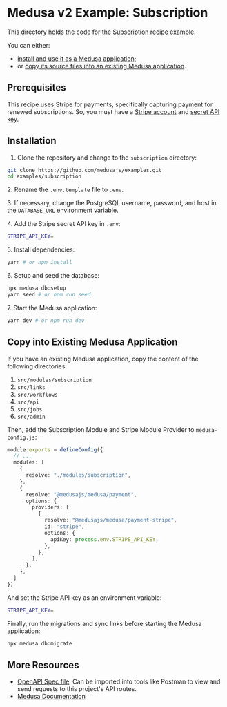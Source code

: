 # Medusa v2 Example: Subscription

This directory holds the code for the [Subscription recipe example](https://docs.medusajs.com/resources/recipes/subscriptions/examples/standard).

You can either:

- [install and use it as a Medusa application](#installation);
- or [copy its source files into an existing Medusa application](#copy-into-existing-medusa-application).

## Prerequisites

This recipe uses Stripe for payments, specifically capturing payment for renewed subscriptions. So, you must have a [Stripe account](https://stripe.com) and [secret API key](https://support.stripe.com/questions/locate-api-keys-in-the-dashboard).

## Installation

1. Clone the repository and change to the `subscription` directory:

```bash
git clone https://github.com/medusajs/examples.git
cd examples/subscription
```

2\. Rename the `.env.template` file to `.env`.

3\. If necessary, change the PostgreSQL username, password, and host in the `DATABASE_URL` environment variable.

4\. Add the Stripe secret API key in `.env`:

```bash
STRIPE_API_KEY=
```

5\. Install dependencies:

```bash
yarn # or npm install
```

6\. Setup and seed the database:

```bash
npx medusa db:setup
yarn seed # or npm run seed
```

7\. Start the Medusa application:

```bash
yarn dev # or npm run dev
```

## Copy into Existing Medusa Application

If you have an existing Medusa application, copy the content of the following directories:

1. `src/modules/subscription`
2. `src/links`
3. `src/workflows`
4. `src/api`
5. `src/jobs`
6. `src/admin`

Then, add the Subscription Module and Stripe Module Provider to `medusa-config.js`:

```ts
module.exports = defineConfig({
  // ...
  modules: [
    {
      resolve: "./modules/subscription",
    },
    {
      resolve: "@medusajs/medusa/payment",
      options: {
        providers: [
          {
            resolve: "@medusajs/medusa/payment-stripe",
            id: "stripe",
            options: {
              apiKey: process.env.STRIPE_API_KEY,
            },
          },
        ],
      },
    },
  ]
})
```

And set the Stripe API key as an environment variable:

```bash
STRIPE_API_KEY=
```

Finally, run the migrations and sync links before starting the Medusa application:

```bash
npx medusa db:migrate
```

## More Resources

- [OpenAPI Spec file](https://res.cloudinary.com/dza7lstvk/raw/upload/v1721125608/OpenApi/Subscriptions_OpenApi_b371x4.yml): Can be imported into tools like Postman to view and send requests to this project's API routes.
- [Medusa Documentation](https://docs.medusajs.com)
